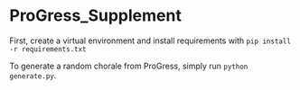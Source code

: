 # ProGress_Supplement

First, create a virtual environment and install requirements with `pip install -r requirements.txt`

To generate a random chorale from ProGress, simply run `python generate.py`.